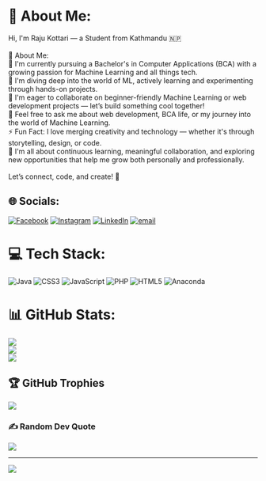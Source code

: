 # 💫 About Me:
Hi, I'm Raju Kottari — a Student from Kathmandu 🇳🇵<br><br>💫 About Me:<br>👋 I'm currently pursuing a Bachelor's in Computer Applications (BCA) with a growing passion for Machine Learning and all things tech.<br>🔭 I'm diving deep into the world of ML, actively learning and experimenting through hands-on projects.<br>👯 I'm eager to collaborate on beginner-friendly Machine Learning or web development projects — let’s build something cool together!<br>💬 Feel free to ask me about web development, BCA life, or my journey into the world of Machine Learning.<br>⚡ Fun Fact: I love merging creativity and technology — whether it's through storytelling, design, or code.<br>🎯 I'm all about continuous learning, meaningful collaboration, and exploring new opportunities that help me grow both personally and professionally.<br><br>Let’s connect, code, and create! 🚀


## 🌐 Socials:
[![Facebook](https://img.shields.io/badge/Facebook-%231877F2.svg?logo=Facebook&logoColor=white)](https://facebook.com/raju.xettri.9404) [![Instagram](https://img.shields.io/badge/Instagram-%23E4405F.svg?logo=Instagram&logoColor=white)](https://instagram.com/kottariraju) [![LinkedIn](https://img.shields.io/badge/LinkedIn-%230077B5.svg?logo=linkedin&logoColor=white)](https://linkedin.com/in/rajukottari) [![email](https://img.shields.io/badge/Email-D14836?logo=gmail&logoColor=white)](mailto:rajukottari15@gmail.com) 

# 💻 Tech Stack:
![Java](https://img.shields.io/badge/java-%23ED8B00.svg?style=for-the-badge&logo=openjdk&logoColor=white) ![CSS3](https://img.shields.io/badge/css3-%231572B6.svg?style=for-the-badge&logo=css3&logoColor=white) ![JavaScript](https://img.shields.io/badge/javascript-%23323330.svg?style=for-the-badge&logo=javascript&logoColor=%23F7DF1E) ![PHP](https://img.shields.io/badge/php-%23777BB4.svg?style=for-the-badge&logo=php&logoColor=white) ![HTML5](https://img.shields.io/badge/html5-%23E34F26.svg?style=for-the-badge&logo=html5&logoColor=white) ![Anaconda](https://img.shields.io/badge/Anaconda-%2344A833.svg?style=for-the-badge&logo=anaconda&logoColor=white)
# 📊 GitHub Stats:
![](https://github-readme-stats.vercel.app/api?username=rajukottari&theme=dark&hide_border=false&include_all_commits=false&count_private=false)<br/>
![](https://nirzak-streak-stats.vercel.app/?user=rajukottari&theme=dark&hide_border=false)<br/>
![](https://github-readme-stats.vercel.app/api/top-langs/?username=rajukottari&theme=dark&hide_border=false&include_all_commits=false&count_private=false&layout=compact)

## 🏆 GitHub Trophies
![](https://github-profile-trophy.vercel.app/?username=rajukottari&theme=radical&no-frame=false&no-bg=true&margin-w=4)

### ✍️ Random Dev Quote
![](https://quotes-github-readme.vercel.app/api?type=vetical&theme=radical)

---
[![](https://visitcount.itsvg.in/api?id=rajukottari&icon=0&color=0)](https://visitcount.itsvg.in)

<!-- Proudly created with GPRM ( https://gprm.itsvg.in ) -->
